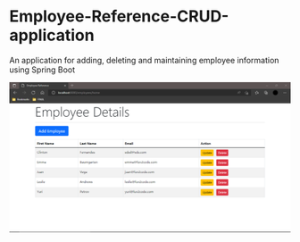 # Employee-Reference-CRUD-application
An application for adding, deleting and maintaining employee information using Spring Boot

![Image](https://github.com/clinton1719/Employee-Reference-CRUD-application/blob/main/Home%20Page.PNG)
